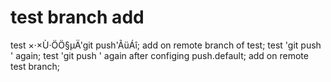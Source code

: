 ﻿# test branch add
test ×·×Ù·ÖÖ§µÄ'git push'ÃüÁî;
add on remote branch of test;
test 'git push ' again;
test 'git push ' again after configing push.default;
add on remote test branch;
